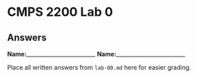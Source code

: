 # CMPS 2200 Lab 0
## Answers

**Name:**_________________________
**Name:**_________________________


Place all written answers from `lab-00.md` here for easier grading.


   
